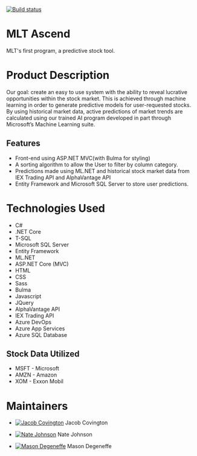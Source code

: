 [![Build status](https://dev.azure.com/JacobCov/MLTAscend/_apis/build/status/MLTAscend-CI)](https://dev.azure.com/JacobCov/MLTAscend/_build/latest?definitionId=13)
# MLT Ascend
MLT's first program, a predictive stock tool.

# Product Description
Our goal: create an easy to use system with the ability to reveal lucrative opportunities within the stock market. This is achieved through machine learning in order to generate predictive models for user-requested stocks. By using historical market data, active predictions of market trends are calculated using our trained AI program developed in part through Microsoft’s Machine Learning suite. 

## Features
- Front-end using ASP.NET MVC(with Bulma for styling)
- A sorting algorithm to allow the User to filter by column category. 
- Predictions made using ML.NET and historical stock market data from IEX Trading API and AlphaVantage API
- Entity Framework and Microsoft SQL Server to store user predictions.


# Technologies Used

- C#
- .NET Core
- T-SQL
- Microsoft SQL Server
- Entity Framework
- ML.NET
- ASP.NET Core (MVC)
- HTML
- CSS
- Sass
- Bulma
- Javascript
- JQuery
- AlphaVantage API
- IEX Trading API
- Azure DevOps
- Azure App Services
- Azure SQL Database

## Stock Data Utilized
- MSFT - Microsoft
- AMZN - Amazon
- XOM - Exxon Mobil

# Maintainers

- [![Jacob Covington](https://avatars2.githubusercontent.com/u/19575556?s=64&v=4)](https://github.com/jacobcov) Jacob Covington

- [![Nate Johnson](https://avatars0.githubusercontent.com/u/45016880?s=64&v=4)](https://github.com/NateJson) Nate Johnson

- [![Mason Degeneffe](https://avatars0.githubusercontent.com/u/45204676?s=64&v=4)](https://github.com/degeneffem) Mason Degeneffe



